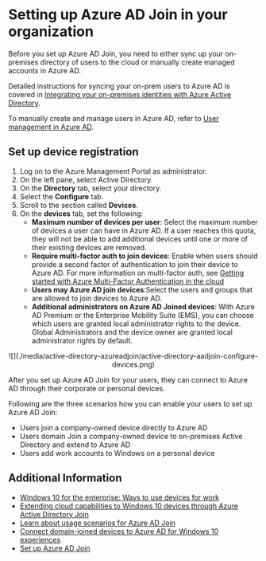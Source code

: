 <properties 
	pageTitle="Setting up Azure AD Join for your users| Windows Azure" 
	description="Explains how administrators can set up Azure AD Join for on-premises directory oand device registration."
	services="active-directory" 
	documentationCenter="" 
	authors="femila" 
	manager="stevenpo" 
	editor=""
	tags="azure-classic-portal"/>

<tags
	ms.service="active-directory"
	ms.date="11/19/2015"
	wacn.date=""/>

# Setting up Azure AD Join in your organization

Before you set up Azure AD Join, you need to either sync up your on-premises directory of users to the cloud or manually create managed accounts in Azure AD. 

Detailed instructions for syncing your on-prem users to Azure AD is covered in [Integrating your on-premises identities with Azure Active Directory](/documentation/articles/active-directory-aadconnect).


To manually create and manage users in Azure AD, refer to [User management in Azure AD](https://msdn.microsoft.com/zh-cn/library/azure/hh967609.aspx).

## Set up device registration 
1. Log on to the Azure Management Portal as administrator.
2. On the left pane, select Active Directory.
3. On the **Directory** tab, select your directory.
4. Select the **Configure** tab.
5. Scroll to the section called **Devices**.
6. On the **devices** tab, set the following:  
   * **Maximum number of devices per user**: Select the maximum number of devices a user can have in Azure AD.  If a user reaches this quota, they will not be able to add additional devices until one or more of their existing devices are removed.
   * **Require multi-factor auth to join devices**: Enable when users should provide a second factor of authentication to join their device to Azure AD. For more information on multi-factor auth, see [Getting started with Azure Multi-Factor Authentication in the cloud](/documentation/articles/multi-factor-authentication-get-started-cloud)
   * **Users may Azure AD join devices**:Select the users and groups that are allowed to join devices to Azure AD.
   * **Additional administrators on Azure AD Joined devices**: With Azure AD Premium or the Enterprise Mobility Suite (EMS), you can choose which users are granted local administrator rights to the device. Global Administrators and the device owner are granted local administrator rights by default.

<center>![](./media/active-directory-azureadjoin/active-directory-aadjoin-configure-devices.png) </center>
 
After you set up Azure AD Join for your users, they can connect to Azure AD through their corporate or personal devices. 

Following are the three scenarios how you can enable your users to set up Azure AD Join:

- Users join a company-owned device directly to Azure AD
- Users domain Join a company-owned device to on-premises Active Directory and extend to Azure AD
- Users add work accounts to Windows on a personal device 

## Additional Information
* [Windows 10 for the enterprise: Ways to use devices for work](/documentation/articles/active-directory-azureadjoin-windows10-devices-overview)
* [Extending cloud capabilities to Windows 10 devices through Azure Active Directory Join](/documentation/articles/active-directory-azureadjoin-user-upgrade)
* [Learn about usage scenarios for Azure AD Join](/documentation/articles/active-directory-azureadjoin-deployment-aadjoindirect)
* [Connect domain-joined devices to Azure AD for Windows 10 experiences](/documentation/articles/active-directory-azureadjoin-devices-group-policy)
* [Set up Azure AD Join](/documentation/articles/active-directory-azureadjoin-setup)


